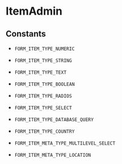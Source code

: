 # ItemAdmin

## Constants

* `FORM_ITEM_TYPE_NUMERIC`
* `FORM_ITEM_TYPE_STRING`
* `FORM_ITEM_TYPE_TEXT`
* `FORM_ITEM_TYPE_BOOLEAN`
* `FORM_ITEM_TYPE_RADIOS`
* `FORM_ITEM_TYPE_SELECT`
* `FORM_ITEM_TYPE_DATABASE_QUERY`
* `FORM_ITEM_TYPE_COUNTRY`



* `FORM_ITEM_META_TYPE_MULTILEVEL_SELECT`
* `FORM_ITEM_META_TYPE_LOCATION`

